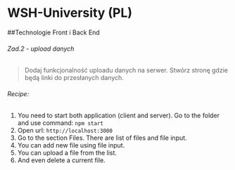 # WSH-University (PL)
##Technologie Front i Back End

###### Zad.2 - upload danych
> Dodaj funkcjonalność uploadu danych na serwer. Stwórz stronę gdzie będą linki do przesłanych danych.

###### Recipe:
1. You need to start both application (client and server). 
  Go to the folder and use command: `npm start`
2. Open url: `http://localhost:3000`
3. Go to the section Files. There are list of files and file input.
4. You can add new file using file input.
5. You can upload a file from the list.
6. And even delete a current file.

